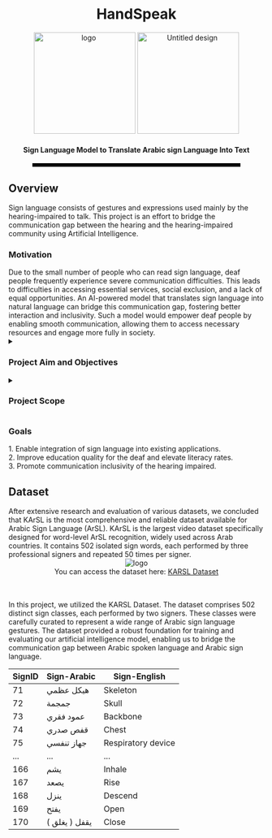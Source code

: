 <h1 align="center">HandSpeak</h1>
<div align="center">
  <img src="https://github.com/user-attachments/assets/da210bca-cbf0-4a2b-83dd-32cd73147f4d" alt="logo" width="200">
  <img src="https://github.com/user-attachments/assets/04911c8b-8202-4d12-82ac-5832100537ce" alt="Untitled design" width="200">
</div>
<h4 align="center">Sign Language Model to Translate Arabic sign Language Into Text</h4>
<div align="center">
  <hr style="border: 3px solid black; width: 80%;">
</div>
<h2 align="left">Overview</h2>
Sign language consists of gestures and expressions used mainly by the hearing-impaired to talk. This project is an effort to bridge the communication gap between the hearing and the hearing-impaired community using Artificial Intelligence.
<h3 align="left">Motivation</h3>
Due to the small number of people who can read sign language, deaf people frequently experience severe communication difficulties. This leads to difficulties in accessing essential services, social exclusion, and a lack of equal opportunities. An AI-powered model that translates sign language into natural language can bridge this communication gap, fostering better interaction and inclusivity. Such a model would empower deaf people by enabling smooth communication, allowing them to access necessary resources and engage more fully in society.
<details>
  <summary><h3 align="left">Project Aim and Objectives</h3></summary>
  
  The main aim of HandSpeak is to develop an artificial intelligence model to bridge the communication gap between Arabic spoken language and Arabic sign language by translating sign language gestures into text in real-time.

  i. Understand how sign language works, and study existing solutions and algorithms related to this project. <br>
  ii. Collect and prepare a reliable dataset of sign language gestures. Then, preprocess the data to ensure it is ready for training the model. <br>
  iii. Choose and train a machine learning model to ensure accurate and consistent predictions. <br>
  iv. Evaluate the system by testing its accuracy, usability, and real-world performance to ensure it meets user needs and expectations. <br>
  v. Document the entire development process, including design, implementation, and testing, to provide a clear and organized reference for future improvements and similar projects.

</details>
<details>
  <summary><h3 align="left">Project Scope</h3></summary>
  
  The scope of this project is to develop an artificial intelligence model that translates sign language into words in real-time, enhancing communication and accessibility for the hearing-impaired community.

  i. Ensure Real-Time Translation: Implement real-time processing to provide immediate translation of sign language to natural language. <br>
  ii. Support Arabic Language: Focus on providing accurate translation for gestures specific to Arabic sign language, catering to the needs of the Arabic-speaking community. <br>
  iii. Bridging the communication barriers between deaf people and the community.

</details>

<h3 align="left">Goals</h3>
1. Enable integration of sign language into existing applications. <br>
2. Improve education quality for the deaf and elevate literacy rates. <br>
3. Promote communication inclusivity of the hearing impaired. <br>


<h2 align="left">Dataset</h2>
After extensive research and evaluation of various datasets, we concluded that KArSL is the most comprehensive and reliable dataset available for Arabic Sign Language (ArSL). KArSL is the largest video dataset specifically designed for word-level ArSL recognition, widely used across Arab countries. It contains 502 isolated sign words, each performed by three professional signers and repeated 50 times per signer.
<div align="center">
  <img src="https://github.com/user-attachments/assets/a8fec0c9-b0a4-4c68-820d-4fcc16c6a95b" alt="logo">
</div>
<div align="center">
  You can access the dataset here: <a href="https://hamzah-luqman.github.io/KArSL/">KARSL Dataset</a>
</div>
<br><br>

In this project, we utilized the KARSL Dataset. The dataset comprises 502 distinct sign classes, each performed by two signers. These classes were carefully curated to represent a wide range of Arabic sign language
gestures. The dataset provided a robust foundation for training and evaluating our artificial intelligence model, enabling us to bridge the communication gap between Arabic spoken language and Arabic sign language.


 <div align="center">

<table>
  <thead>
    <tr>
      <th>SignID</th>
      <th>Sign-Arabic</th>
      <th>Sign-English</th>
    </tr>
  </thead>
  <tbody>
    <tr>
      <td>71</td>
      <td>هيكل عظمي</td>
      <td>Skeleton</td>
    </tr>
    <tr>
      <td>72</td>
      <td>جمجمة</td>
      <td>Skull</td>
    </tr>
    <tr>
      <td>73</td>
      <td>عمود فقري</td>
      <td>Backbone</td>
    </tr>
    <tr>
      <td>74</td>
      <td>قفص صدري</td>
      <td>Chest</td>
    </tr>
    <tr>
      <td>75</td>
      <td>جهاز تنفسي</td>
      <td>Respiratory device</td>
    </tr>
    <tr>
      <td>...</td>
      <td>...</td>
      <td>...</td>
    </tr>
    <tr>
      <td>166</td>
      <td>يشم</td>
      <td>Inhale</td>
    </tr>
    <tr>
      <td>167</td>
      <td>يصعد</td>
      <td>Rise</td>
    </tr>
    <tr>
      <td>168</td>
      <td>ينزل</td>
      <td>Descend</td>
    </tr>
    <tr>
      <td>169</td>
      <td>يفتح</td>
      <td>Open</td>
    </tr>
    <tr>
      <td>170</td>
      <td>يقفل ( يغلق )</td>
      <td>Close</td>
    </tr>
  </tbody>
</table>

</div>
